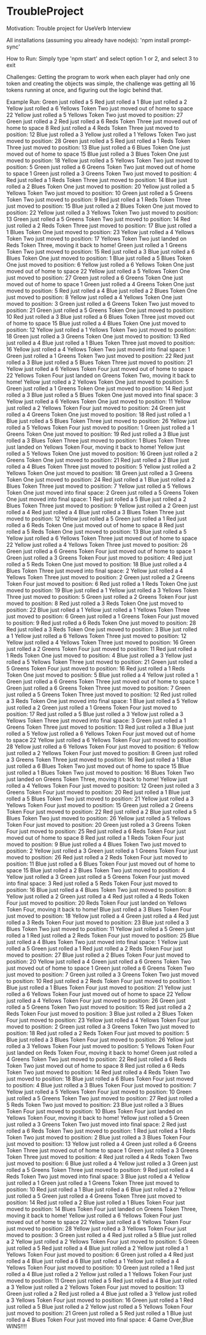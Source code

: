 # TroubleProject
Motivation: Trouble project for UseVerb Interview<br />

All installations (assuming you already have nodejs): 'npm install prompt-sync'<br />

How to Run: Simply type 'npm start' and select option 1 or 2, and select 3 to exit<br />

Challenges: Getting the program to work when each player had only one token and creating the objects was simple, the challenge was getting
all 16 tokens running at once, and figuring out the logic behind that.<br />

Example Run:
Green just rolled a 5
Red just rolled a 1
Blue just rolled a 2
Yellow just rolled a 6
Yellows Token Two just moved out of home to space 22
Yellow just rolled a 5
Yellows Token Two just moved to position: 27
Green just rolled a 2
Red just rolled a 6
Reds Token Three just moved out of home to space 8
Red just rolled a 4
Reds Token Three just moved to position: 12
Blue just rolled a 3
Yellow just rolled a 1
Yellows Token Two just moved to position: 28
Green just rolled a 5
Red just rolled a 1
Reds Token Three just moved to position: 13
Blue just rolled a 6
Blues Token One just moved out of home to space 15
Blue just rolled a 3
Blues Token One just moved to position: 18
Yellow just rolled a 5
Yellows Token Two just moved to position: 5
Green just rolled a 6
Greens Token Two just moved out of home to space 1
Green just rolled a 3
Greens Token Two just moved to position: 4
Red just rolled a 1
Reds Token Three just moved to position: 14
Blue just rolled a 2
Blues Token One just moved to position: 20
Yellow just rolled a 5
Yellows Token Two just moved to position: 10
Green just rolled a 5
Greens Token Two just moved to position: 9
Red just rolled a 1
Reds Token Three just moved to position: 15
Blue just rolled a 2
Blues Token One just moved to position: 22
Yellow just rolled a 3
Yellows Token Two just moved to position: 13
Green just rolled a 5
Greens Token Two just moved to position: 14
Red just rolled a 2
Reds Token Three just moved to position: 17
Blue just rolled a 1
Blues Token One just moved to position: 23
Yellow just rolled a 4
Yellows Token Two just moved to position: 17
Yellows Token Two just landed on Reds Token Three, moving it back to home!
Green just rolled a 1
Greens Token Two just moved to position: 15
Red just rolled a 3
Blue just rolled a 6
Blues Token One just moved to position: 1
Blue just rolled a 5
Blues Token One just moved to position: 6
Yellow just rolled a 6
Yellows Token One just moved out of home to space 22
Yellow just rolled a 5
Yellows Token One just moved to position: 27
Green just rolled a 6
Greens Token One just moved out of home to space 1
Green just rolled a 4
Greens Token One just moved to position: 5
Red just rolled a 4
Blue just rolled a 2
Blues Token One just moved to position: 8
Yellow just rolled a 4
Yellows Token One just moved to position: 3
Green just rolled a 6
Greens Token Two just moved to position: 21
Green just rolled a 5
Greens Token One just moved to position: 10
Red just rolled a 3
Blue just rolled a 6
Blues Token Three just moved out of home to space 15
Blue just rolled a 4
Blues Token One just moved to position: 12
Yellow just rolled a 1
Yellows Token Two just moved to position: 18
Green just rolled a 3
Greens Token One just moved to position: 13
Red just rolled a 4
Blue just rolled a 1
Blues Token Three just moved to position: 16
Yellow just rolled a 4
Yellows Token Two just moved into final space: 1
Green just rolled a 1
Greens Token Two just moved to position: 22
Red just rolled a 3
Blue just rolled a 5
Blues Token Three just moved to position: 21
Yellow just rolled a 6
Yellows Token Four just moved out of home to space 22
Yellows Token Four just landed on Greens Token Two, moving it back to home!
Yellow just rolled a 2
Yellows Token One just moved to position: 5
Green just rolled a 1
Greens Token One just moved to position: 14
Red just rolled a 3
Blue just rolled a 5
Blues Token One just moved into final space: 3
Yellow just rolled a 6
Yellows Token One just moved to position: 11
Yellow just rolled a 2
Yellows Token Four just moved to position: 24
Green just rolled a 4
Greens Token One just moved to position: 18
Red just rolled a 1
Blue just rolled a 5
Blues Token Three just moved to position: 26
Yellow just rolled a 5
Yellows Token Four just moved to position: 1
Green just rolled a 1
Greens Token One just moved to position: 19
Red just rolled a 3
Blue just rolled a 3
Blues Token Three just moved to position: 1
Blues Token Three just landed on Yellows Token Four, moving it back to home!
Yellow just rolled a 5
Yellows Token One just moved to position: 16
Green just rolled a 2
Greens Token One just moved to position: 21
Red just rolled a 2
Blue just rolled a 4
Blues Token Three just moved to position: 5
Yellow just rolled a 2
Yellows Token One just moved to position: 18
Green just rolled a 3
Greens Token One just moved to position: 24
Red just rolled a 1
Blue just rolled a 2
Blues Token Three just moved to position: 7
Yellow just rolled a 5
Yellows Token One just moved into final space: 2
Green just rolled a 5
Greens Token One just moved into final space: 1
Red just rolled a 5
Blue just rolled a 2
Blues Token Three just moved to position: 9
Yellow just rolled a 2
Green just rolled a 4
Red just rolled a 4
Blue just rolled a 3
Blues Token Three just moved to position: 12
Yellow just rolled a 5
Green just rolled a 1
Red just rolled a 6
Reds Token One just moved out of home to space 8
Red just rolled a 5
Reds Token One just moved to position: 13
Blue just rolled a 5
Yellow just rolled a 6
Yellows Token Three just moved out of home to space 22
Yellow just rolled a 4
Yellows Token Three just moved to position: 26
Green just rolled a 6
Greens Token Four just moved out of home to space 1
Green just rolled a 3
Greens Token Four just moved to position: 4
Red just rolled a 5
Reds Token One just moved to position: 18
Blue just rolled a 4
Blues Token Three just moved into final space: 2
Yellow just rolled a 4
Yellows Token Three just moved to position: 2
Green just rolled a 2
Greens Token Four just moved to position: 6
Red just rolled a 1
Reds Token One just moved to position: 19
Blue just rolled a 1
Yellow just rolled a 3
Yellows Token Three just moved to position: 5
Green just rolled a 2
Greens Token Four just moved to position: 8
Red just rolled a 3
Reds Token One just moved to position: 22
Blue just rolled a 1
Yellow just rolled a 1
Yellows Token Three just moved to position: 6
Green just rolled a 1
Greens Token Four just moved to position: 9
Red just rolled a 6
Reds Token One just moved to position: 28
Red just rolled a 3
Reds Token One just moved to position: 3
Blue just rolled a 1
Yellow just rolled a 6
Yellows Token Three just moved to position: 12
Yellow just rolled a 4
Yellows Token Three just moved to position: 16
Green just rolled a 2
Greens Token Four just moved to position: 11
Red just rolled a 1
Reds Token One just moved to position: 4
Blue just rolled a 3
Yellow just rolled a 5
Yellows Token Three just moved to position: 21
Green just rolled a 5
Greens Token Four just moved to position: 16
Red just rolled a 1
Reds Token One just moved to position: 5
Blue just rolled a 4
Yellow just rolled a 1
Green just rolled a 6
Greens Token Three just moved out of home to space 1
Green just rolled a 6
Greens Token Three just moved to position: 7
Green just rolled a 5
Greens Token Three just moved to position: 12
Red just rolled a 3
Reds Token One just moved into final space: 1
Blue just rolled a 5
Yellow just rolled a 2
Green just rolled a 1
Greens Token Four just moved to position: 17
Red just rolled a 5
Blue just rolled a 3
Yellow just rolled a 3
Yellows Token Three just moved into final space: 3
Green just rolled a 1
Greens Token Three just moved to position: 13
Red just rolled a 3
Blue just rolled a 5
Yellow just rolled a 6
Yellows Token Four just moved out of home to space 22
Yellow just rolled a 6
Yellows Token Four just moved to position: 28
Yellow just rolled a 6
Yellows Token Four just moved to position: 6
Yellow just rolled a 2
Yellows Token Four just moved to position: 8
Green just rolled a 3
Greens Token Three just moved to position: 16
Red just rolled a 1
Blue just rolled a 6
Blues Token Two just moved out of home to space 15
Blue just rolled a 1
Blues Token Two just moved to position: 16
Blues Token Two just landed on Greens Token Three, moving it back to home!
Yellow just rolled a 4
Yellows Token Four just moved to position: 12
Green just rolled a 3
Greens Token Four just moved to position: 20
Red just rolled a 1
Blue just rolled a 5
Blues Token Two just moved to position: 21
Yellow just rolled a 3
Yellows Token Four just moved to position: 15
Green just rolled a 2
Greens Token Four just moved to position: 22
Red just rolled a 2
Blue just rolled a 5
Blues Token Two just moved to position: 26
Yellow just rolled a 5
Yellows Token Four just moved to position: 20
Green just rolled a 3
Greens Token Four just moved to position: 25
Red just rolled a 6
Reds Token Four just moved out of home to space 8
Red just rolled a 1
Reds Token Four just moved to position: 9
Blue just rolled a 4
Blues Token Two just moved to position: 2
Yellow just rolled a 3
Green just rolled a 1
Greens Token Four just moved to position: 26
Red just rolled a 2
Reds Token Four just moved to position: 11
Blue just rolled a 6
Blues Token Four just moved out of home to space 15
Blue just rolled a 2
Blues Token Two just moved to position: 4
Yellow just rolled a 3
Green just rolled a 5
Greens Token Four just moved into final space: 3
Red just rolled a 5
Reds Token Four just moved to position: 16
Blue just rolled a 4
Blues Token Two just moved to position: 8
Yellow just rolled a 2
Green just rolled a 4
Red just rolled a 4
Reds Token Four just moved to position: 20
Reds Token Four just landed on Yellows Token Four, moving it back to home!
Blue just rolled a 3
Blues Token Four just moved to position: 18
Yellow just rolled a 4
Green just rolled a 4
Red just rolled a 3
Reds Token Four just moved to position: 23
Blue just rolled a 3
Blues Token Two just moved to position: 11
Yellow just rolled a 5
Green just rolled a 1
Red just rolled a 2
Reds Token Four just moved to position: 25
Blue just rolled a 4
Blues Token Two just moved into final space: 1
Yellow just rolled a 5
Green just rolled a 1
Red just rolled a 2
Reds Token Four just moved to position: 27
Blue just rolled a 2
Blues Token Four just moved to position: 20
Yellow just rolled a 4
Green just rolled a 6
Greens Token Two just moved out of home to space 1
Green just rolled a 6
Greens Token Two just moved to position: 7
Green just rolled a 3
Greens Token Two just moved to position: 10
Red just rolled a 2
Reds Token Four just moved to position: 1
Blue just rolled a 1
Blues Token Four just moved to position: 21
Yellow just rolled a 6
Yellows Token Four just moved out of home to space 22
Yellow just rolled a 4
Yellows Token Four just moved to position: 26
Green just rolled a 5
Greens Token Two just moved to position: 15
Red just rolled a 2
Reds Token Four just moved to position: 3
Blue just rolled a 2
Blues Token Four just moved to position: 23
Yellow just rolled a 4
Yellows Token Four just moved to position: 2
Green just rolled a 3
Greens Token Two just moved to position: 18
Red just rolled a 2
Reds Token Four just moved to position: 5
Blue just rolled a 3
Blues Token Four just moved to position: 26
Yellow just rolled a 3
Yellows Token Four just moved to position: 5
Yellows Token Four just landed on Reds Token Four, moving it back to home!
Green just rolled a 4
Greens Token Two just moved to position: 22
Red just rolled a 6
Reds Token Two just moved out of home to space 8
Red just rolled a 6
Reds Token Two just moved to position: 14
Red just rolled a 4
Reds Token Two just moved to position: 18
Blue just rolled a 6
Blues Token Four just moved to position: 4
Blue just rolled a 3
Blues Token Four just moved to position: 7
Yellow just rolled a 5
Yellows Token Four just moved to position: 10
Green just rolled a 5
Greens Token Two just moved to position: 27
Red just rolled a 5
Reds Token Two just moved to position: 23
Blue just rolled a 3
Blues Token Four just moved to position: 10
Blues Token Four just landed on Yellows Token Four, moving it back to home!
Yellow just rolled a 5
Green just rolled a 3
Greens Token Two just moved into final space: 2
Red just rolled a 6
Reds Token Two just moved to position: 1
Red just rolled a 1
Reds Token Two just moved to position: 2
Blue just rolled a 3
Blues Token Four just moved to position: 13
Yellow just rolled a 4
Green just rolled a 6
Greens Token Three just moved out of home to space 1
Green just rolled a 3
Greens Token Three just moved to position: 4
Red just rolled a 4
Reds Token Two just moved to position: 6
Blue just rolled a 4
Yellow just rolled a 3
Green just rolled a 5
Greens Token Three just moved to position: 9
Red just rolled a 4
Reds Token Two just moved into final space: 3
Blue just rolled a 4
Yellow just rolled a 1
Green just rolled a 1
Greens Token Three just moved to position: 10
Red just rolled a 1
Blue just rolled a 6
Blue just rolled a 2
Yellow just rolled a 5
Green just rolled a 4
Greens Token Three just moved to position: 14
Red just rolled a 2
Blue just rolled a 1
Blues Token Four just moved to position: 14
Blues Token Four just landed on Greens Token Three, moving it back to home!
Yellow just rolled a 6
Yellows Token Four just moved out of home to space 22
Yellow just rolled a 6
Yellows Token Four just moved to position: 28
Yellow just rolled a 3
Yellows Token Four just moved to position: 3
Green just rolled a 4
Red just rolled a 5
Blue just rolled a 2
Yellow just rolled a 2
Yellows Token Four just moved to position: 5
Green just rolled a 5
Red just rolled a 4
Blue just rolled a 2
Yellow just rolled a 1
Yellows Token Four just moved to position: 6
Green just rolled a 4
Red just rolled a 4
Blue just rolled a 6
Blue just rolled a 1
Yellow just rolled a 4
Yellows Token Four just moved to position: 10
Green just rolled a 1
Red just rolled a 4
Blue just rolled a 2
Yellow just rolled a 1
Yellows Token Four just moved to position: 11
Green just rolled a 5
Red just rolled a 4
Blue just rolled a 3
Yellow just rolled a 2
Yellows Token Four just moved to position: 13
Green just rolled a 2
Red just rolled a 4
Blue just rolled a 3
Yellow just rolled a 3
Yellows Token Four just moved to position: 16
Green just rolled a 1
Red just rolled a 5
Blue just rolled a 2
Yellow just rolled a 5
Yellows Token Four just moved to position: 21
Green just rolled a 5
Red just rolled a 1
Blue just rolled a 4
Blues Token Four just moved into final space: 4
Game Over,Blue WINS!!!!
